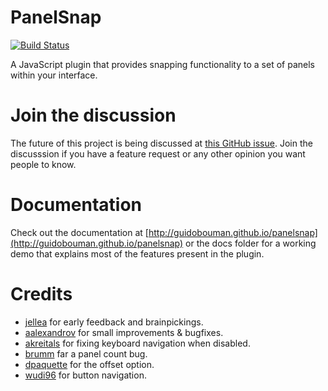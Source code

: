 # PanelSnap
[![Build Status](https://travis-ci.org/guidobouman/panelsnap.svg?branch=develop)](https://travis-ci.org/guidobouman/panelsnap)

A JavaScript plugin that provides snapping functionality to a set of panels within your interface.

# Join the discussion
The future of this project is being discussed at [this GitHub issue](https://github.com/guidobouman/panelsnap/issues/116). Join the discusssion if you have a feature request or any other opinion you want people to know.

# Documentation
Check out the documentation at [http://guidobouman.github.io/panelsnap](http://guidobouman.github.io/panelsnap) or the docs folder for a working demo that explains most of the features present in the plugin.

# Credits
- [jellea](https://github.com/jellea) for early feedback and brainpickings.
- [aalexandrov](https://github.com/aalexandrov) for small improvements & bugfixes.
- [akreitals](https://github.com/akreitals) for fixing keyboard navigation when disabled.
- [brumm](https://github.com/brumm) far a panel count bug.
- [dpaquette](https://github.com/dpaquette) for the offset option.
- [wudi96](https://github.com/wudi96) for button navigation.
